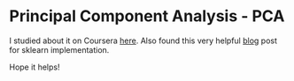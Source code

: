 # Principal Component Analysis - PCA

I studied about it on Coursera [here](https://www.coursera.org/learn/machine-learning/).
Also found this very helpful [blog](https://towardsdatascience.com/pca-using-python-scikit-learn-e653f8989e60) post for sklearn implementation.

Hope it helps!